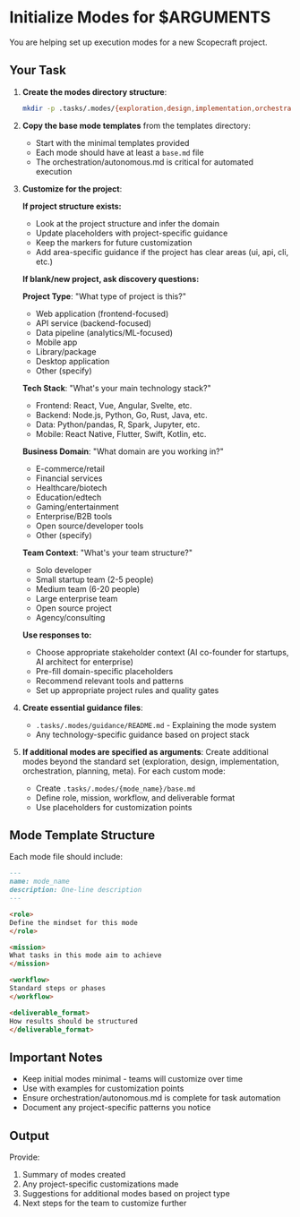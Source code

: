# Initialize Modes for $ARGUMENTS

You are helping set up execution modes for a new Scopecraft project.

## Your Task

1. **Create the modes directory structure**:
   ```bash
   mkdir -p .tasks/.modes/{exploration,design,implementation,orchestration,planning,meta,guidance}/area
   ```

2. **Copy the base mode templates** from the templates directory:
   - Start with the minimal templates provided
   - Each mode should have at least a `base.md` file
   - The orchestration/autonomous.md is critical for automated execution

3. **Customize for the project**:
   
   **If project structure exists:**
   - Look at the project structure and infer the domain
   - Update placeholders with project-specific guidance
   - Keep the <!-- PLACEHOLDER --> markers for future customization
   - Add area-specific guidance if the project has clear areas (ui, api, cli, etc.)
   
   **If blank/new project, ask discovery questions:**
   
   **Project Type**: "What type of project is this?"
   - Web application (frontend-focused)
   - API service (backend-focused)  
   - Data pipeline (analytics/ML-focused)
   - Mobile app
   - Library/package
   - Desktop application
   - Other (specify)

   **Tech Stack**: "What's your main technology stack?"
   - Frontend: React, Vue, Angular, Svelte, etc.
   - Backend: Node.js, Python, Go, Rust, Java, etc.
   - Data: Python/pandas, R, Spark, Jupyter, etc.
   - Mobile: React Native, Flutter, Swift, Kotlin, etc.

   **Business Domain**: "What domain are you working in?"
   - E-commerce/retail
   - Financial services
   - Healthcare/biotech
   - Education/edtech
   - Gaming/entertainment
   - Enterprise/B2B tools
   - Open source/developer tools
   - Other (specify)

   **Team Context**: "What's your team structure?"
   - Solo developer
   - Small startup team (2-5 people)
   - Medium team (6-20 people)
   - Large enterprise team
   - Open source project
   - Agency/consulting

   **Use responses to:**
   - Choose appropriate stakeholder context (AI co-founder for startups, AI architect for enterprise)
   - Pre-fill domain-specific placeholders
   - Recommend relevant tools and patterns
   - Set up appropriate project rules and quality gates

4. **Create essential guidance files**:
   - `.tasks/.modes/guidance/README.md` - Explaining the mode system
   - Any technology-specific guidance based on project stack

5. **If additional modes are specified as arguments**:
   Create additional modes beyond the standard set (exploration, design, implementation, orchestration, planning, meta). For each custom mode:
   - Create `.tasks/.modes/{mode_name}/base.md`
   - Define role, mission, workflow, and deliverable format
   - Use placeholders for customization points

## Mode Template Structure

Each mode file should include:
```markdown
---
name: mode_name
description: One-line description
---

<role>
Define the mindset for this mode
</role>

<mission>
What tasks in this mode aim to achieve
</mission>

<workflow>
Standard steps or phases
</workflow>

<deliverable_format>
How results should be structured
</deliverable_format>
```

## Important Notes

- Keep initial modes minimal - teams will customize over time
- Use <!-- PLACEHOLDER: description --> with examples for customization points
- Ensure orchestration/autonomous.md is complete for task automation
- Document any project-specific patterns you notice

## Output

Provide:
1. Summary of modes created
2. Any project-specific customizations made
3. Suggestions for additional modes based on project type
4. Next steps for the team to customize further